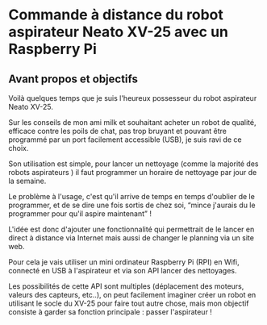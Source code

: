 # Commande à distance du robot aspirateur Neato XV-25 avec un Raspberry Pi

## Avant propos et objectifs

Voilà quelques temps que je suis l'heureux possesseur du robot aspirateur Neato XV-25.

Sur les conseils de mon ami milk et souhaitant acheter un robot de qualité, efficace contre les poils de chat, pas trop bruyant et pouvant être programmé par un port facilement accessible (USB), je suis ravi de ce choix.

Son utilisation est simple, pour lancer un nettoyage (comme la majorité des robots aspirateurs ) il faut programmer un horaire de nettoyage par jour de la semaine.

Le problème à l'usage, c'est qu'il arrive de temps en temps d'oublier de le programmer, et de se dire une fois sortis de chez soi, “mince j'aurais du le programmer pour qu'il aspire maintenant” !

L'idée est donc d'ajouter une fonctionnalité qui permettrait de le lancer en direct à distance via Internet mais aussi de changer le planning via un site web.

Pour cela je vais utiliser un mini ordinateur Raspberry Pi (RPI) en Wifi, connecté en USB à l'aspirateur et via son API lancer des nettoyages.

Les possibilités de cette API sont multiples (déplacement des moteurs, valeurs des capteurs, etc..), on peut facilement imaginer créer un robot en utilisant le socle du XV-25 pour faire tout autre chose, mais mon objectif consiste à garder sa fonction principale : passer l'aspirateur !
